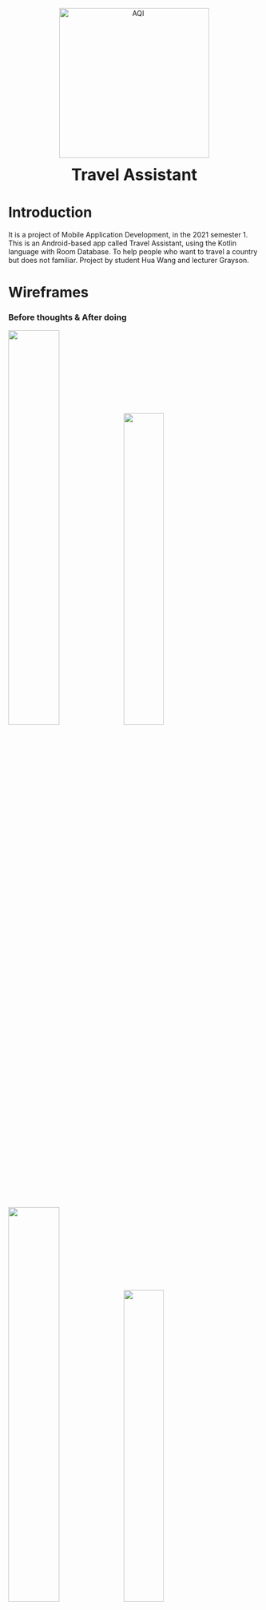 <p align="center">
<img src="https://aemon.wang/sts/mobile/ic_launcher_round.png" alt="AQI" height="300" width="300"/>
</p>

<p align="center">
<span style="font-size: 32px; font-weight:bold">Travel Assistant</span>
</p>


# Introduction
It is a project of Mobile Application Development, in the 2021 semester 1. This is an Android-based app called Travel Assistant, using the Kotlin language with Room Database. To help people who want to travel a country but does not familiar. Project by student Hua Wang and lecturer Grayson.

# Wireframes

### Before thoughts & After doing

<div>
    <img width="45%" src="https://aemon.wang/sts/mobile/mock_01.png" />
    <img width="40%" src="https://aemon.wang/sts/mobile/mock_01.jpg" />
    <img width="45%" src="https://aemon.wang/sts/mobile/mock_02.png" />
    <img width="40%" src="https://aemon.wang/sts/mobile/mock_02.jpg" />
    <img width="45%" src="https://aemon.wang/sts/mobile/mock_03.png" />
    <img width="40%" src="https://aemon.wang/sts/mobile/mock_03.jpg" />
    <img width="45%" src="https://aemon.wang/sts/mobile/mock_04.png" />
    <img width="40%" src="https://aemon.wang/sts/mobile/mock_04.jpg" />
</div>

# How to get
Download from <a href="">Google Play Store</a>  ~~Requirement removed~~

# Features
* View Binding, Data Binding
* ViewModel, Live Data, Coroutines
* Google Map, Yandex API
* Retrofit Http tool, Glide image loading, Gson parse json data
* Airbnb Lottie animation
* Dokka documentation generating
* Espresso UI testing

# How to use
1. Once you open the app, a drop-down list will show up after the screen splash animation. The app ask you which country do you want to travel, just pick one.
<p>
<img width="30%" src="https://aemon.wang/sts/mobile/mock_02.jpg" />
</p>

2. For example, if we choose New Zealand, we will see a set of top-rated views in this country. Some of the places are marked, some of them clustered. Touch one of them, and we can see the name of the view, Longitude, and Latitude. We can also tap the compass button to go to the current location.
<p>
<img width="24%" src="https://aemon.wang/sts/mobile/10.jpg" />
<img width="24%" src="https://aemon.wang/sts/mobile/09.jpg" />
<img width="24%" src="https://aemon.wang/sts/mobile/08.jpg" />
<img width="24%" src="https://aemon.wang/sts/mobile/07.jpg" />
</p>

3. Switch the bottom navigation to the second one, which is Translator. You could choose the language from and to translate. Enter the text you want to translate.
<p>
<img width="30%" src="https://aemon.wang/sts/mobile/05.jpg" />
</p>

4. Switch the bottom navigation to the third one, which is Text Speech. You could type any text you want the app to speak.
<p>
<img width="30%" src="https://aemon.wang/sts/mobile/04.jpg" />
</p>

5. Switch the bottom navigation to the fourth one, which is Phrases, that is, commonly used phrases in that country. You can learn them from here. The app also supports 2 kinds of colour schema, just touch the right top of the moon button
<p>
<img width="30%" src="https://aemon.wang/sts/mobile/01.jpg" />
<img width="30%" src="https://aemon.wang/sts/mobile/02.jpg" />
</p>

6. Switch the bottom navigation to the last one, which is the Quiz of this country. You can take a new quiz to learn. Once you finish, you can see your result list there. If you want to switch to another country, just touch the top right of the location icon, and you will choose the country again.
<p>
<img width="30%" src="https://aemon.wang/sts/mobile/03.jpg" />
<img width="30%" src="https://aemon.wang/sts/mobile/06.jpg" />
</p>

# Documentation

* <a href="https://github.com/otago-polytechnic-bit-courses/mobile-app-dev-s1-21-project-aemooooon/blob/dev/docs/md/index.md">Markdown</a>
* <a href="https://github.com/otago-polytechnic-bit-courses/mobile-app-dev-s1-21-project-aemooooon/blob/dev/docs/html/index.html">HTML</a>

# Privacy policy

<a href="https://www.aemon.wang/sts/mobile/travel_assistance_privacy_policy.html">Privacy policy</a>

